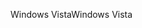 <span data-ttu-id="507bc-101">Windows Vista</span><span class="sxs-lookup"><span data-stu-id="507bc-101">Windows Vista</span></span>
